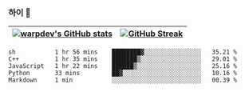 
### 하이 👋
[![warpdev's GitHub stats](https://github-readme-stats.vercel.app/api?username=warpdev&show_icons=true&theme=vue-dark)](#) |[![GitHub Streak](https://github-readme-streak-stats.herokuapp.com/?user=warpdev&theme=dark)](#)
--- | --- |
<!--START_SECTION:waka-->
```text
sh           1 hr 56 mins    ████████▓░░░░░░░░░░░░░░░░   35.21 % 
C++          1 hr 35 mins    ███████▒░░░░░░░░░░░░░░░░░   29.01 % 
JavaScript   1 hr 22 mins    ██████▒░░░░░░░░░░░░░░░░░░   25.16 % 
Python       33 mins         ██▓░░░░░░░░░░░░░░░░░░░░░░   10.16 % 
Markdown     1 min           ░░░░░░░░░░░░░░░░░░░░░░░░░   00.39 % 
```
<!--END_SECTION:waka-->

<!--
**warpdev/warpdev** is a ✨ _special_ ✨ repository because its `README.md` (this file) appears on your GitHub profile.

Here are some ideas to get you started:

- 🔭 I’m currently working on ...
- 🌱 I’m currently learning ...
- 👯 I’m looking to collaborate on ...
- 🤔 I’m looking for help with ...
- 💬 Ask me about ...
- 📫 How to reach me: ...
- 😄 Pronouns: ...
- ⚡ Fun fact: ...
-->
